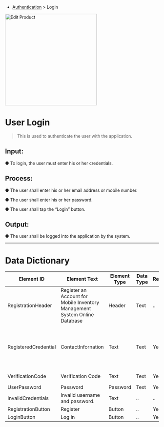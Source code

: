 - [Authentication](../MAIN_MD/2_SQUAREMIND_Authentication.md) > Login

<img src="https://github.com/HarleyGotardo/square-mind/Mockups/Edit Product.jpg" alt="Edit Product" width="300"/>

# User Login
> This is used to authenticate the user with the application.

## Input:
  ● To login, the user must enter his or her credentials.

## Process:
  ● The user shall enter his or her email address or mobile number.
  
  ● The user shall enter his or her password.
  
  ● The user shall tap the “Login” button.

## Output:
  ● The user shall be logged into the application by the system.

______
>
# Data Dictionary
| Element ID | Element Text| Element Type | Data Type | Required? | Rules |
|------------|------------|------------|------------|------------|------------|
| RegistrationHeader | Register an Account for Mobile Inventory Management System Online Database | Header | Text |..|..|
| RegisteredCredential | ContactInfornation | Text | Text | Yes | Must be a legitimate mobile number or email address|
| VerificationCode | Verification Code | Text | Text | Yes | Must be 6 digits |
| UserPassword | Password | Password | Text | Yes | Hidden |
| InvalidCredentials | Invalid username and password. | Text |..|..| Hidden |
| RegistrationButton | Register | Button |..| Yes |..|
| LoginButton | Log in | Button |..| Yes |..|
